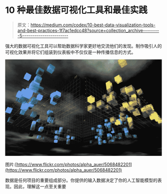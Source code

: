 # 10 种最佳数据可视化工具和最佳实践

> 原文：<https://medium.com/codex/10-best-data-visualization-tools-and-best-practices-1f7ac1edcc48?source=collection_archive---------5----------------------->

强大的数据可视化工具可以帮助数据科学家更好地交流他们的发现。制作吸引人的可视化效果并将它们组装到仪表板中不仅仅是一种传播信息的方式。

![](img/affdb5fef1fc7fcc150a9f63320e8727.png)

图片:[https://www.flickr.com/photos/alpha_auer/5068482201](https://www.flickr.com/photos/alpha_auer/5068482201)

数据是任何项目的重要组成部分。你提供的输入数据决定了你的人工智能模型的表现。因此，理解这一点至关重要